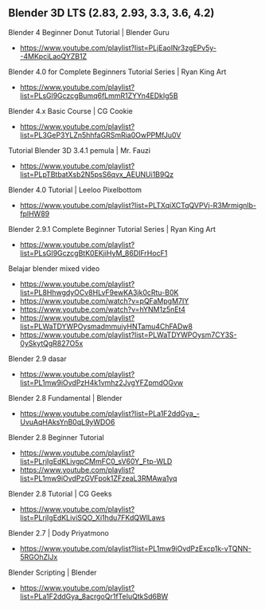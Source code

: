 ## Blender 3D LTS (2.83, 2.93, 3.3, 3.6, 4.2)

Blender 4 Beginner Donut Tutorial | Blender Guru
- https://www.youtube.com/playlist?list=PLjEaoINr3zgEPv5y--4MKpciLaoQYZB1Z

Blender 4.0 for Complete Beginners Tutorial Series | Ryan King Art
- https://www.youtube.com/playlist?list=PLsGl9GczcgBumq6fLmmR1ZYYn4EDkIg5B

Blender 4.x Basic Course | CG Cookie
- https://www.youtube.com/playlist?list=PL3GeP3YLZn5hhfaGRSmRia0OwPPMfJu0V

Tutorial Blender 3D 3.4.1 pemula | Mr. Fauzi
- https://www.youtube.com/playlist?list=PLpTBtbatXsb2N5psS6qvx_AEUNUi1B9Qz

Blender 4.0 Tutorial | Leeloo Pixelbottom
- https://www.youtube.com/playlist?list=PLTXqiXCTqQVPVj-R3Mrmignlb-fplHW89

Blender 2.9.1 Complete Beginner Tutorial Series | Ryan King Art
- https://www.youtube.com/playlist?list=PLsGl9GczcgBtK0EKjiHyM_86DIFrHocF1

Belajar blender mixed video
- https://www.youtube.com/playlist?list=PL8HhwgdyOCv8HLvF9ewKA3jk0cRtu-B0K
- https://www.youtube.com/watch?v=pQFaMpgM7IY
- https://www.youtube.com/watch?v=hYNM1z5nEt4
- https://www.youtube.com/playlist?list=PLWaTDYWPOysmadmmuiyHNTamu4ChFADw8
- https://www.youtube.com/playlist?list=PLWaTDYWPOysm7CY3S-0ySkytQgR827O5x

Blender 2.9 dasar
- https://www.youtube.com/playlist?list=PL1mw9iOvdPzH4k1vmhz2JvgYFZpmdOGvw

Blender 2.8 Fundamental | Blender
- https://www.youtube.com/playlist?list=PLa1F2ddGya_-UvuAqHAksYnB0qL9yWDO6

Blender 2.8 Beginner Tutorial
- https://www.youtube.com/playlist?list=PLrjIgEdKLivgpCMmFC0_sV60Y_Ftp-WLD
- https://www.youtube.com/playlist?list=PL1mw9iOvdPzGVFpok1ZFzeaL3RMAwa1yq

Blender 2.8 Tutorial | CG Geeks
- https://www.youtube.com/playlist?list=PLrjIgEdKLiviSQO_Xi1hdu7FKdQWlLaws

Blender 2.7 | Dody Priyatmono
- https://www.youtube.com/playlist?list=PL1mw9iOvdPzExcp1k-vTQNN-5RGOhZIJx

Blender Scripting | Blender
- https://www.youtube.com/playlist?list=PLa1F2ddGya_8acrgoQr1fTeIuQtkSd6BW

